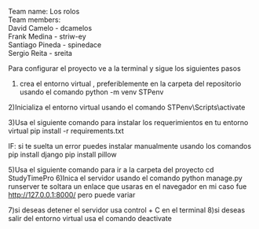 Team name: Los rolos  
Team members:  
David Camelo -  dcamelos  
Frank Medina - striw-ey  
Santiago Pineda - spinedace  
Sergio Reita - sreita  

Para configurar el proyecto ve a la terminal y sigue los siguientes pasos

1) crea el entorno virtual , preferiblemente en la carpeta del repositorio usando el comando
python -m venv STPenv

2)Inicializa el entorno virtual usando el comando
STPenv\Scripts\activate

3)Usa el siguiente comando para instalar los requerimientos en tu entorno virtual
pip install -r requirements.txt

IF: si te suelta un error puedes instalar manualmente usando los comandos 
pip install django 
pip install pillow

5)Usa el siguiente comando para ir a la carpeta del proyecto
   cd StudyTimePro
6)Inica el servidor usando el comando 
python manage.py runserver
te soltara un enlace que usaras en el navegador en mi caso fue http://127.0.0.1:8000/ pero puede variar 

7)si deseas detener el servidor usa control + C en el terminal
8)si deseas salir del entorno virtual usa  el comando deactivate 



